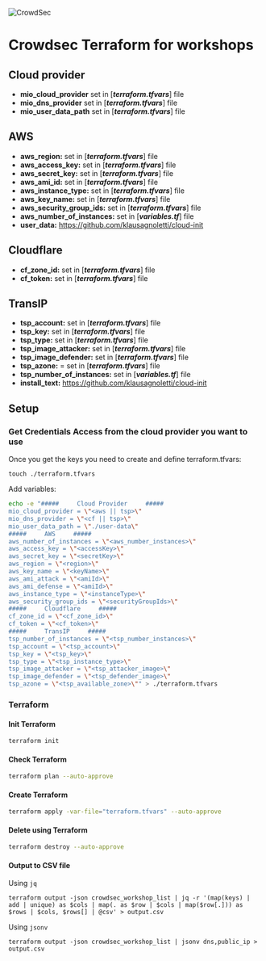 ![CrowdSec](https://app.crowdsec.net/vectors/crowdsec.svg "CrowdSec Logo") 
# Crowdsec Terraform for workshops
## Cloud provider
- **mio_cloud_provider** set in [__***terraform.tfvars***__] file
- **mio_dns_provider** set in [__***terraform.tfvars***__] file
- **mio_user_data_path** set in [__***terraform.tfvars***__] file
## AWS
- **aws_region:** set in [__***terraform.tfvars***__] file
- **aws_access_key:** set in [__***terraform.tfvars***__] file
- **aws_secret_key:** set in [__***terraform.tfvars***__] file
- **aws_ami_id:** set in [__***terraform.tfvars***__] file
- **aws_instance_type:** set in [__***terraform.tfvars***__] file
- **aws_key_name:** set in [__***terraform.tfvars***__] file
- **aws_security_group_ids:** set in [__***terraform.tfvars***__] file
- **aws_number_of_instances:** set in [__***variables.tf***__] file
- **user_data:** https://github.com/klausagnoletti/cloud-init
## Cloudflare
- **cf_zone_id:** set in [__***terraform.tfvars***__] file
- **cf_token:** set in [__***terraform.tfvars***__] file
## TransIP
- **tsp_account:** set in [__***terraform.tfvars***__] file
- **tsp_key:** set in [__***terraform.tfvars***__] file
- **tsp_type:** set in [__***terraform.tfvars***__] file
- **tsp_image_attacker:** set in [__***terraform.tfvars***__] file
- **tsp_image_defender:** set in [__***terraform.tfvars***__] file
- **tsp_azone:** = set in [__***terraform.tfvars***__] file
- **tsp_number_of_instances:** set in [__***variables.tf***__] file
- **install_text:** https://github.com/klausagnoletti/cloud-init

## Setup
### Get Credentials Access from the cloud provider you want to use
Once you get the keys you need to create and define terraform.tfvars:
```
touch ./terraform.tfvars
```
Add variables:
```sh
echo -e "#####     Cloud Provider     #####
mio_cloud_provider = \"<aws || tsp>\"
mio_dns_provider = \"<cf || tsp>\"
mio_user_data_path = \"./user-data\"
#####     AWS     #####
aws_number_of_instances = \"<aws_number_instances>\"
aws_access_key = \"<accessKey>\"
aws_secret_key = \"<secretKey>\"
aws_region = \"<region>\"
aws_key_name = \"<keyName>\"
aws_ami_attack = \"<amiId>\"
aws_ami_defense = \"<amiId>\"
aws_instance_type = \"<instanceType>\"
aws_security_group_ids = \"<securityGroupIds>\"
#####     Cloudflare     #####
cf_zone_id = \"<cf_zone_id>\"
cf_token = \"<cf_token>\"
#####     TransIP     #####
tsp_number_of_instances = \"<tsp_number_instances>\"
tsp_account = \"<tsp_account>\"
tsp_key = \"<tsp_key>\"
tsp_type = \"<tsp_instance_type>\"
tsp_image_attacker = \"<tsp_attacker_image>\"
tsp_image_defender = \"<tsp_defender_image>\"
tsp_azone = \"<tsp_available_zone>\"" > ./terraform.tfvars
```
### Terraform
#### Init Terraform
```sh
terraform init
```
#### Check Terraform
```sh
terraform plan --auto-approve
```
#### Create Terraform
```sh
terraform apply -var-file="terraform.tfvars" --auto-approve
```
#### Delete using Terraform
```sh
terraform destroy --auto-approve
```
#### Output to CSV file
Using `jq`
```
terraform output -json crowdsec_workshop_list | jq -r '(map(keys) | add | unique) as $cols | map(. as $row | $cols | map($row[.])) as $rows | $cols, $rows[] | @csv' > output.csv
```
Using `jsonv`
```
terraform output -json crowdsec_workshop_list | jsonv dns,public_ip > output.csv
```
